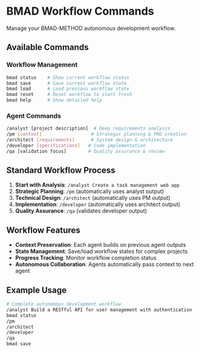 # BMAD Workflow Commands

Manage your BMAD-METHOD autonomous development workflow.

## Available Commands

### Workflow Management
```bash
bmad status    # Show current workflow status
bmad save      # Save current workflow state
bmad load      # Load previous workflow state
bmad reset     # Reset workflow to start fresh
bmad help      # Show detailed help
```

### Agent Commands
```bash
/analyst [project description]  # Deep requirements analysis
/pm [context]                  # Strategic planning & PRD creation
/architect [requirements]      # System design & architecture
/developer [specifications]   # Code implementation
/qa [validation focus]        # Quality assurance & review
```

## Standard Workflow Process
1. **Start with Analysis**: `/analyst Create a task management web app`
2. **Strategic Planning**: `/pm` (automatically uses analyst output)
3. **Technical Design**: `/architect` (automatically uses PM output)
4. **Implementation**: `/developer` (automatically uses architect output)
5. **Quality Assurance**: `/qa` (validates developer output)

## Workflow Features
- **Context Preservation**: Each agent builds on previous agent outputs
- **State Management**: Save/load workflow states for complex projects
- **Progress Tracking**: Monitor workflow completion status
- **Autonomous Collaboration**: Agents automatically pass context to next agent

## Example Usage
```bash
# Complete autonomous development workflow
/analyst Build a RESTful API for user management with authentication
bmad status
/pm
/architect
/developer
/qa
bmad save
```
